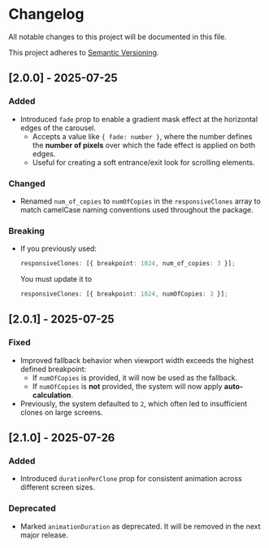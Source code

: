 # Changelog

All notable changes to this project will be documented in this file.

This project adheres to [Semantic Versioning](https://semver.org/).


## [2.0.0] - 2025-07-25

### Added

- Introduced `fade` prop to enable a gradient mask effect at the horizontal edges of the carousel.
  - Accepts a value like `{ fade: number }`, where the number defines the **number of pixels** over which the fade effect is applied on both edges.
  - Useful for creating a soft entrance/exit look for scrolling elements.

### Changed

- Renamed `num_of_copies` to `numOfCopies` in the `responsiveClones` array to match camelCase naming conventions used throughout the package.

### Breaking

- If you previously used:
  ```ts
  responsiveClones: [{ breakpoint: 1024, num_of_copies: 3 }];
  ```
  You must update it to
  ```ts
  responsiveClones: [{ breakpoint: 1024, numOfCopies: 3 }];
  ```

## [2.0.1] - 2025-07-25

### Fixed

- Improved fallback behavior when viewport width exceeds the highest defined breakpoint:
  - If `numOfCopies` is provided, it will now be used as the fallback.
  - If `numOfCopies` is **not** provided, the system will now apply **auto-calculation**.
- Previously, the system defaulted to `2`, which often led to insufficient clones on large screens.

## [2.1.0] - 2025-07-26

### Added

- Introduced `durationPerClone` prop for consistent animation across different screen sizes.

### Deprecated

- Marked `animationDuration` as deprecated. It will be removed in the next major release.
